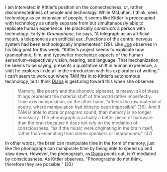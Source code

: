   I am interested in Kittler’s position on the connectedness, or, rather, disconnectedness of people and technology. While McLuhan, I think, sees technology as an extension of people, it seems like Kittler is preoccupied with technology as utterly separate from but simultaneously able to replicate human experience. He practically *constructs* a person with technology. Early in *Gramophone*, he says, “A telegraph as an artificial mouth, a telephone as an artificial ear…Functions of the central nervous system had been technologically implemented” (28). Like [Joe](http://joetorok.github.io/) observes in his blog post for this week, “Kittler’s project seems to explicate how gramophone, film, and typewriter mechanize aspects of the human sensorium–respectively vision, hearing, and language. That mechanization, he seems to be saying, presents a qualitative shift in human experience, a shift he explores in detail in the introduction with his exploration of writing.” 
	I can’t seem to work out where TAM fits in to Kittler’s autonomous technology, but I think [Diana](dianarosenberger.github.io) is gesturing toward this when she observes

>Memory, like poetry and the phonetic alphabet, is messy; all of these things represent the material stuff of the world rather imperfectly. Time axis manipulation, on the other hand, “affects the raw material of poetry, where manipulation had hitherto been impossible” (36). And if TAM is able to store or program sound, than memory is no longer necessary. The phonograph is actually a better piece of hardware than the brain because it does not rely on the mediation of consciousness, “as if the music were originating in the brain itself, rather than emanating from stereo speakers or headphones.” (37) 

In other words, the brain can manipulate time in the form of memory, just like the phonograph can manipulate time by being able to speed up and slow down. However, the phonograph, as [Diana](dianarosenberger.github.io) points out, isn’t mediated by consciousness. As Kittler observes, “Phonographs do not think, therefore they are possible.” (33)
